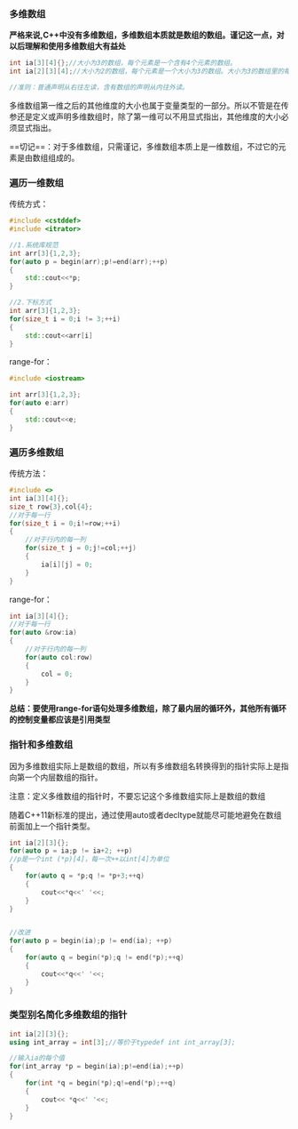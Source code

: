 ### 多维数组
**严格来说,C++中没有多维数组，多维数组本质就是数组的数组。谨记这一点，对以后理解和使用多维数组大有益处**
``` cpp
int ia[3][4]{};//大小为3的数组，每个元素是一个含有4个元素的数组。
int ia[2][3][4];//大小为2的数组，每个元素是一个大小为3的数组。大小为3的数组里的每个元素又是一个含有4个元素的数组。

//准则：普通声明从右往左读，含有数组的声明从内往外读。
```

多维数组第一维之后的其他维度的大小也属于变量类型的一部分。所以不管是在传参还是定义或声明多维数组时，除了第一维可以不用显式指出，其他维度的大小必须显式指出。

==切记==：对于多维数组，只需谨记，多维数组本质上是一维数组，不过它的元素是由数组组成的。

### 遍历一维数组
传统方式：
``` cpp
#include <cstddef>
#include <itrator>

//1.系统库规范
int arr[3]{1,2,3};
for(auto p = begin(arr);p!=end(arr);++p)
{
    std::cout<<*p;
}

//2.下标方式
int arr[3]{1,2,3};
for(size_t i = 0;i != 3;++i)
{
    std::cout<<arr[i]
}
```

range-for：
``` cpp
#include <iostream>

int arr[3]{1,2,3};
for(auto e:arr)
{
    std::cout<<e;
}
```

### 遍历多维数组
传统方法：
``` cpp
#include <>
int ia[3][4]{};
size_t row{3},col{4};
//对于每一行
for(size_t i = 0;i!=row;++i)
{
    //对于行内的每一列
    for(size_t j = 0;j!=col;++j)
    {
        ia[i][j] = 0;
    }
}
```

range-for：
``` cpp
int ia[3][4]{};
//对于每一行
for(auto &row:ia)
{
    //对于行内的每一列
    for(auto col:row)
    {
        col = 0;
    }
}
```

**总结：要使用range-for语句处理多维数组，除了最内层的循环外，其他所有循环的控制变量都应该是引用类型**

### 指针和多维数组
因为多维数组实际上是数组的数组，所以有多维数组名转换得到的指针实际上是指向第一个内层数组的指针。

注意：定义多维数组的指针时，不要忘记这个多维数组实际上是数组的数组

随着C++11新标准的提出，通过使用auto或者decltype就能尽可能地避免在数组前面加上一个指针类型。
``` cpp
int ia[2][3]{};
for(auto p = ia;p != ia+2; ++p)
//p是一个int (*p)[4]，每一次++以int[4]为单位
{
    for(auto q = *p;q != *p+3;++q)
    {
        cout<<*q<<' '<<;
    }
}


//改进
for(auto p = begin(ia);p != end(ia); ++p)
{
    for(auto q = begin(*p);q != end(*p);++q)
    {
        cout<<*q<<' '<<;
    }
}
```

### 类型别名简化多维数组的指针
``` cpp
int ia[2][3]{};
using int_array = int[3];//等价于typedef int int_array[3];

//输入ia的每个值
for(int_array *p = begin(ia);p!=end(ia);++p)
{
    for(int *q = begin(*p);q!=end(*p);++q)
    {
        cout<< *q<<' '<<;
    }
}
```